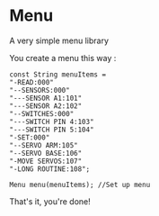 # Menu
A very simple menu library

You create a menu this way :

```
const String menuItems = 
"-READ:000"
"--SENSORS:000"
"---SENSOR A1:101"
"---SENSOR A2:102"
"--SWITCHES:000"
"---SWITCH PIN 4:103"
"---SWITCH PIN 5:104"
"-SET:000"
"--SERVO ARM:105"
"--SERVO BASE:106"
"-MOVE SERVOS:107"
"-LONG ROUTINE:108";

Menu menu(menuItems); //Set up menu
```
That's it, you're done!
